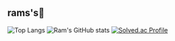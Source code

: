 
## rams's🐣

![Top Langs](https://github-readme-stats.vercel.app/api/top-langs/?username=ramuering&layout=compact&theme=onedark&height="100")
![Ram's GitHub stats](https://github-readme-stats.vercel.app/api?username=ramuering&show_icons=true&theme=onedark)
[![Solved.ac Profile](http://mazassumnida.wtf/api/v2/generate_badge?boj=sugarone426)](https://solved.ac/sugarone426/)
